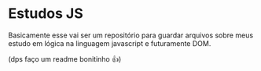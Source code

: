 # Estudos JS

Basicamente esse vai ser um repositório para guardar arquivos sobre meus estudo em lógica na linguagem javascript e futuramente DOM.

(dps faço um readme bonitinho 👍)
